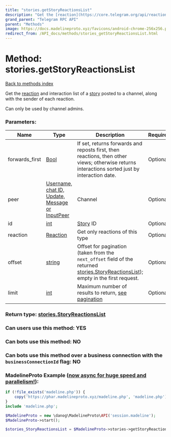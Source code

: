 ```yaml
---
title: "stories.getStoryReactionsList"
description: "Get the [reaction](https://core.telegram.org/api/reactions) and interaction list of a [story](https://core.telegram.org/api/stories) posted to a channel, along with the sender of each reaction."
grand_parent: "Telegram RPC API"
parent: "Methods"
image: https://docs.madelineproto.xyz/favicons/android-chrome-256x256.png
redirect_from: /API_docs/methods/stories_getStoryReactionsList.html
---
```

# Method: stories.getStoryReactionsList
[Back to methods index](index.html)



Get the [reaction](https://core.telegram.org/api/reactions) and interaction list of a [story](https://core.telegram.org/api/stories) posted to a channel, along with the sender of each reaction.

Can only be used by channel admins.

### Parameters:

| Name     |    Type       | Description | Required |
|----------|---------------|-------------|----------|
|forwards\_first|[Bool](/API_docs/types/Bool.html) | If set, returns forwards and reposts first, then reactions, then other views; otherwise returns interactions sorted just by interaction date. | Optional|
|peer|[Username, chat ID, Update, Message or InputPeer](/API_docs/types/InputPeer.html) | Channel | Optional|
|id|[int](/API_docs/types/int.html) | [Story](https://core.telegram.org/api/stories) ID | Optional|
|reaction|[Reaction](/API_docs/types/Reaction.html) | Get only reactions of this type | Optional|
|offset|[string](/API_docs/types/string.html) | Offset for pagination (taken from the `next_offset` field of the returned [stories.StoryReactionsList](../types/stories.StoryReactionsList.html)); empty in the first request. | Optional|
|limit|[int](/API_docs/types/int.html) | Maximum number of results to return, [see pagination](https://core.telegram.org/api/offsets) | Optional|


### Return type: [stories.StoryReactionsList](/API_docs/types/stories.StoryReactionsList.html)

### Can users use this method: **YES**


### Can bots use this method: **NO**


### Can bots use this method over a business connection with the `businessConnectionId` flag: **NO**


### MadelineProto Example ([now async for huge speed and parallelism!](https://docs.madelineproto.xyz/docs/ASYNC.html)):


```php
if (!file_exists('madeline.php')) {
    copy('https://phar.madelineproto.xyz/madeline.php', 'madeline.php');
}
include 'madeline.php';

$MadelineProto = new \danog\MadelineProto\API('session.madeline');
$MadelineProto->start();

$stories_StoryReactionsList = $MadelineProto->stories->getStoryReactionsList(forwards_first: $Bool, peer: $InputPeer, id: $int, reaction: $Reaction, offset: 'string', limit: $int, );
```

